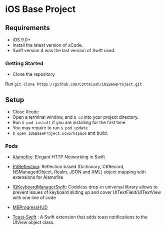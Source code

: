 # iOS Base Project

## Requirements

- iOS 9.0+
- Install the latest version of xCode.
- Swift version 4 was the last version of Swift used.

### Getting Started ###

* Clone the repository 

Run `git clone https://github.com/CottaCush/iOSBaseProject.git`


## Setup
- Close Xcode
- Open a terminal window, and `$ cd` into your project directory.
- Run `$ pod install` if you are installing for the first time
- You may require to run `$ pod update`
- `$ open iOSBaseProject.xcworkspace` and build.

### Pods

- [Alamofire](https://github.com/Alamofire/Alamofire): Elegant HTTP Networking in Swift

- [EVReflection](https://github.com/evermeer/EVReflection): Reflection based (Dictionary, CKRecord, NSManagedObject, Realm,                     JSON and XML) object mapping with extensions for Alamofire

- [IQKeyboardManagerSwift](https://github.com/hackiftekhar/IQKeyboardManager): Codeless drop-in universal library allows to                             prevent issues of keyboard sliding up and cover UITextField/UITextView with one line of code

- [MBProgressHUD](https://github.com/jdg/MBProgressHUD)

- [Toast-Swift](https://github.com/scalessec/Toast-Swift) : A Swift extension that adds toast notifications to the UIView object class.
